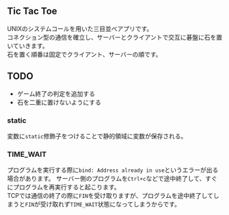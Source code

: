 ## Tic Tac Toe
UNIXのシステムコールを用いた三目並べアプリです。  
コネクション型の通信を確立し、サーバーとクライアントで交互に碁盤に石を置いていきます。  
石を置く順番は固定でクライアント、サーバーの順です。  

## TODO
- ゲーム終了の判定を追加する
- 石を二重に置けないようにする

### static
変数に`static`修飾子をつけることで静的領域に変数が保存される。  

### TIME_WAIT
プログラムを実行する際に`bind: Address already in use`というエラーが出る場合があります。
サーバー側のプログラムを`Ctrl+c`などで途中終了して、すぐにプログラムを再実行すると起こります。  
TCPでは通信の終了の際に`FIN`を受け取りますが、プログラムを途中終了してしまうと`FIN`が受け取れず`TIME_WAIT`状態になってしまうからです。  

